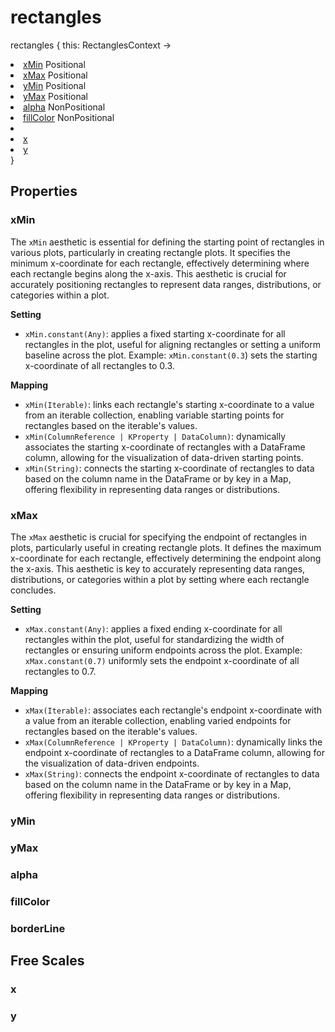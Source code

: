 # rectangles

<tldr>
<p><format style="bold" color="GoldenRod">rectangles</format> <format style="italic">{ this: RectanglesContext -></format></p>
<list type="none">
<li>
<a href="#xmin"><format style="bold" color="CadetBlue">xMin</format></a> <format style="superscript">Positional</format>
<include from="properties.topic" element-id="signature-of-positional"></include>
</li>
<li>
<a href="#xmax"><format style="bold" color="CadetBlue">xMax</format></a> <format style="superscript">Positional</format>
<include from="properties.topic" element-id="signature-of-positional"></include>
</li>
<li>
<a href="#ymin"><format style="bold" color="CadetBlue">yMin</format></a> <format style="superscript">Positional</format>
<include from="properties.topic" element-id="signature-of-positional"></include>
</li>
<li>
<a href="#ymax"><format style="bold" color="CadetBlue">yMax</format></a> <format style="superscript">Positional</format>
<include from="properties.topic" element-id="signature-of-positional"></include>
</li>

<li>
<a href="#alpha"><format style="bold" color="DarkGray">alpha</format></a> <format style="superscript">NonPositional</format>
<include from="properties.topic" element-id="signature-of-nonpos-alpha"></include>
</li>
<li>
<a href="#fillcolor"><format style="bold" color="DarkGray">fillColor</format></a> <format style="superscript">NonPositional</format>
<include from="properties.topic" element-id="signature-of-nonpos-color"/>
</li>
<li>
<include from="properties.topic" element-id="signature-of-borderLine"/>
</li>
<li>
<a href="#x"><format style="bold" color="DarkGray">x</format></a>
<include from="properties.topic" element-id="signature-of-axis"/>
</li>
<li>
<a href="#y"><format style="bold" color="DarkGray">y</format></a>
<include from="properties.topic" element-id="signature-of-axis"/>
</li>
</list>
<format style="italic">}</format>
</tldr>

## Properties

### xMin

<include from="properties.topic" element-id="req-position-aes-desc"/>

The `xMin` aesthetic is essential for defining the starting point of rectangles in various plots, particularly in
creating rectangle plots.
It specifies the minimum x-coordinate for each rectangle,
effectively determining where each rectangle begins along the x-axis.
This aesthetic is crucial for accurately positioning rectangles to represent data ranges,
distributions, or categories within a plot.

**Setting**

* `xMin.constant(Any)`: applies a fixed starting x-coordinate for all rectangles in the plot, useful for aligning
  rectangles or setting a uniform baseline across the plot.
  Example: `xMin.constant(0.3`) sets the starting x-coordinate of all rectangles to 0.3.

**Mapping**

* `xMin(Iterable)`: links each rectangle's starting x-coordinate to a value from an iterable collection, enabling
  variable starting points for rectangles based on the iterable's values.
* `xMin(ColumnReference | KProperty | DataColumn)`: dynamically associates the starting x-coordinate of rectangles with
  a DataFrame column, allowing for the visualization of data-driven starting points.
* `xMin(String)`: connects the starting x-coordinate of rectangles to data based on the column name in the DataFrame or
  by key in a Map, offering flexibility in representing data ranges or distributions.

### xMax

<include from="properties.topic" element-id="req-position-aes-desc"/>

The `xMax` aesthetic is crucial for specifying the endpoint of rectangles in plots, particularly useful in creating
rectangle plots.
It defines the maximum x-coordinate for each rectangle, effectively determining the endpoint along the x-axis.
This aesthetic is key to accurately representing data ranges, distributions, or categories within a plot by
setting where each rectangle concludes.

**Setting**

* `xMax.constant(Any)`: applies a fixed ending x-coordinate for all rectangles within the plot, useful for standardizing
  the width of rectangles or ensuring uniform endpoints across the plot.
  Example: `xMax.constant(0.7)` uniformly sets the endpoint x-coordinate of all rectangles to 0.7.

**Mapping**

* `xMax(Iterable)`: associates each rectangle's endpoint x-coordinate with a value from an iterable collection,
  enabling varied endpoints for rectangles based on the iterable's values.
* `xMax(ColumnReference | KProperty | DataColumn)`: dynamically links the endpoint x-coordinate of rectangles to a
  DataFrame column, allowing for the visualization of data-driven endpoints.
* `xMax(String)`: connects the endpoint x-coordinate of rectangles to data based on the column name in the DataFrame or
  by key in a Map, offering flexibility in representing data ranges or distributions.

### yMin

<include from="properties.topic" element-id="yMin-property"/>

### yMax

<include from="properties.topic" element-id="yMax-property"/>

### alpha

<include from="properties.topic" element-id="alpha-property"/>

### fillColor

<include from="properties.topic" element-id="fillColor-property"/>

### borderLine

<include from="properties.topic" element-id="borderLine-property"/>

## Free Scales

### x

<include from="properties.topic" element-id="xFree-property"/>

### y

<include from="properties.topic" element-id="yFree-property"/>
